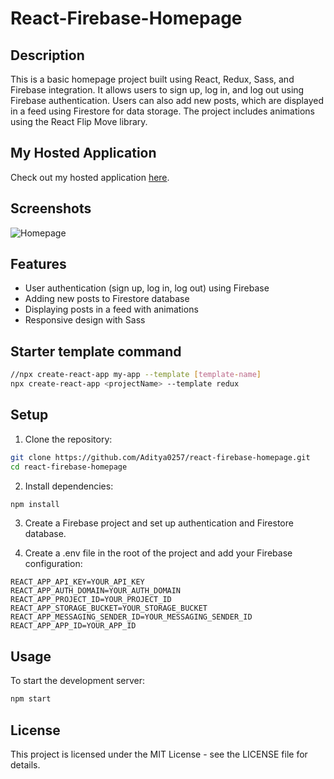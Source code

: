# React-Firebase-Homepage

## Description

This is a basic homepage project built using React, Redux, Sass, and Firebase integration. It allows users to sign up, log in, and log out using Firebase authentication. Users can also add new posts, which are displayed in a feed using Firestore for data storage. The project includes animations using the React Flip Move library.

## My Hosted Application
Check out my hosted application [here](https://react-firebase-homepage.web.app).

## Screenshots

![Homepage](https://github.com/Aditya0257/react-firebase-homepage/blob/main/homepage.png?raw=true)

## Features

- User authentication (sign up, log in, log out) using Firebase
- Adding new posts to Firestore database
- Displaying posts in a feed with animations
- Responsive design with Sass

## Starter template command

```bash
//npx create-react-app my-app --template [template-name]
npx create-react-app <projectName> --template redux
```

## Setup

1. Clone the repository:

```bash
git clone https://github.com/Aditya0257/react-firebase-homepage.git
cd react-firebase-homepage
```

2. Install dependencies:

```bash
npm install
```

3. Create a Firebase project and set up authentication and Firestore database.

4. Create a .env file in the root of the project and add your Firebase configuration:

```env
REACT_APP_API_KEY=YOUR_API_KEY
REACT_APP_AUTH_DOMAIN=YOUR_AUTH_DOMAIN
REACT_APP_PROJECT_ID=YOUR_PROJECT_ID
REACT_APP_STORAGE_BUCKET=YOUR_STORAGE_BUCKET
REACT_APP_MESSAGING_SENDER_ID=YOUR_MESSAGING_SENDER_ID
REACT_APP_APP_ID=YOUR_APP_ID
```

## Usage

To start the development server:

```bash
npm start
```

## License

This project is licensed under the MIT License - see the LICENSE file for details.
